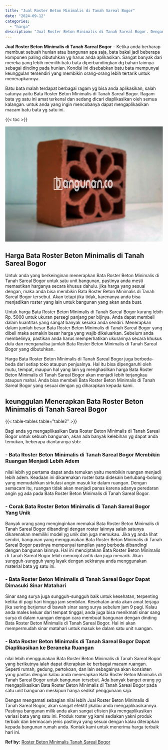 ```yaml
---
title: "Jual Roster Beton Minimalis di Tanah Sareal Bogor"
date: "2024-09-12"
categories: 
  - "harga"
description: "Jual Roster Beton Minimalis di Tanah Sareal Bogor. Dengan mengamati sebagian nilai lebih Jual Roster Beton Minimalis di Tanah Sareal Bogor, akan sangat efekt..."
---
```


**Jual Roster Beton Minimalis di Tanah Sareal Bogor** – Ketika anda berharap membuat sebuah hunian atau bangunan apa saja, bata bakal jadi beberapa komponen paling dibutuhkan yg harus anda aplikasikan. Sangat banyak dari mereka yang lebih memilih batu bata diperbandingkan dg bahan lainnya sebagai dinding pada hunian. Kondisi ini disebabkan batu bata mempunyai keunggulan tersendiri yang membikin orang-orang lebih tertarik untuk menerapkannya.

Batu bata malah terdapat berbagai ragam yg bisa anda aplikasikan, salah satunya yaitu Bata Roster Beton Minimalis di Tanah Sareal Bogor. Ragam bata yg satu ini amat terkenal dan sedang dicari diaplikasikan oleh semua kalangan. untuk anda yang ingin mencobanya dapat mengaplikasikan macam batu bata yg satu ini.

{{< toc >}}

![Jual Roster Beton Minimalis di Tanah Sareal Bogor](/images/bata-roster-minimalis-27.png)

## Harga Bata Roster Beton Minimalis di Tanah Sareal Bogor

Untuk anda yang berkeinginan menerapkan Bata Roster Beton Minimalis di Tanah Sareal Bogor untuk satu unit bangunan, pastinya anda mesti memastikan harganya secara khusus dahulu. jika harga yang sesuai dengan, maka anda bisa membikin Bata Roster Beton Minimalis di Tanah Sareal Bogor tersebut. Akan tetapi jika tidak, karenanya anda bisa menjadikan roster yang lain untuk bangunan yang akan anda buat.

Untuk harga Bata Roster Beton Minimalis di Tanah Sareal Bogor kurang lebih Rp. 5000 untuk ukuran persegi panjang per bijinya. Anda dapat membeli dalam kuantitas yang sangat banyak sesuka anda sendiri. Menerapkan dalam jumlah besar Bata Roster Beton Minimalis di Tanah Sareal Bogor yang dibeli maka semakin besar harga yang wajib dikeluarkan. Sebelum anda membelinya, pastikan anda harus memperhatikan ukurannya secara khusus dulu dan menganalisa jumlah Bata Roster Beton Minimalis di Tanah Sareal Bogor yang dibutuhkan.

Harga Bata Roster Beton Minimalis di Tanah Sareal Bogor juga berbeda-beda dari setiap toko ataupun penjualnya. Hal itu bisa dipengaruhi oleh mutu, tempat, maupun hal yang lain yg menghasilkan harga Bata Roster Beton Minimalis di Tanah Sareal Bogor akan menjadi lebih terjangkau ataupun mahal. Anda bisa membeli Bata Roster Beton Minimalis di Tanah Sareal Bogor yang sesuai dengan yg diharapkan kepada kami.

## keunggulan Menerapkan Bata Roster Beton Minimalis di Tanah Sareal Bogor

{{< table-tables table="table2" >}}

Bagi anda yg mengaplikasikan Bata Roster Beton Minimalis di Tanah Sareal Bogor untuk sebuah bangunan, akan ada banyak kelebihan yg dapat anda temukan, beberapa diantaranya sbb:

### \- Bata Roster Beton Minimalis di Tanah Sareal Bogor Membikin Ruangan Menjadi Lebih Adem

nilai lebih yg pertama dapat anda temukan yaitu membikin ruangan menjadi lebih adem. Keadaan ini dikarenakan roster bata didesain berlubang-bolong yang memudahkan sirkulasi angin masuk ke dalam ruangan. Dengan semacam itu, ruangan tidak akan menjadi panas karena adanya peredaran angin yg ada pada Bata Roster Beton Minimalis di Tanah Sareal Bogor.

### \- Corak Bata Roster Beton Minimalis di Tanah Sareal Bogor Yang Unik

Banyak orang yang menginginkan memakai Bata Roster Beton Minimalis di Tanah Sareal Bogor dibandingi dengan roster lainnya salah satunya dikarenakan memiliki model yg unik dan juga memukau. Jika yg anda lihat sendiri, bangunan yang menggunakan Bata Roster Beton Minimalis di Tanah Sareal Bogor pastinya mempunyai tampilan yang berbeda dibandingi dengan bangunan lainnya. Hal ini menciptakan Bata Roster Beton Minimalis di Tanah Sareal Bogor lebih menonjol antik dan juga menarik. Akan sungguh-sungguh yang layak dengan sekiranya anda menggunakan material bata yg satu ini.

### \- Bata Roster Beton Minimalis di Tanah Sareal Bogor Dapat Dimasuki Sinar Matahari

Sinar sang surya juga sungguh-sungguh baik untuk kesehatan, terpenting ketika di pagi hari hingga jam sembilan. Kesehatan anda akan amat terjaga jika sering berjemur di bawah sinar sang surya sebelum jam 9 pagi. Kalau anda males keluar dari tempat tinggal, anda juga bisa menikmati sinar sang surya di dalam ruangan dengan cara membuat bangunan dengan dinding Bata Roster Beton Minimalis di Tanah Sareal Bogor. Hal ini akan mempermudah sinar matahari untuk masuk ke dalam satu unit ruangan.

### \- Bata Roster Beton Minimalis di Tanah Sareal Bogor Dapat Diaplikasikan ke Beraneka Ruangan

nilai lebih menggunakan Bata Roster Beton Minimalis di Tanah Sareal Bogor yang berikutnya ialah dapat diterapkan ke berbagai macam ruangan. Seperti rumah, gedung, pertokoan, dan lain sebagainya akan konsisten yang pantas dengan kalau anda menerapkan Bata Roster Beton Minimalis di Tanah Sareal Bogor untuk bangunan tersebut. Ada banyak banget orang yg mengaplikasikan Bata Roster Beton Minimalis di Tanah Sareal Bogor pada satu unit bangunan meskipun hanya sedikit penggunaan saja.

Dengan mengamati sebagian nilai lebih Jual Roster Beton Minimalis di Tanah Sareal Bogor, akan sangat efektif jikalau anda mengaplikasikannya. Pastinya bangunan milik anda akan sangat efisien jika mengaplikasikan variasi bata yang satu ini. Produk roster yg kami sediakan yakni produk terbaik dan bermacam jenis pastinya yang sesuai dengan kalau diterapkan kepada bangunan rumah anda. Kontak kami untuk menerima harga terbaik hari ini.

**Ref by:** [Roster Beton Minimalis Tanah Sareal Bogor](https://id.wikipedia.org/wiki/Roster)
